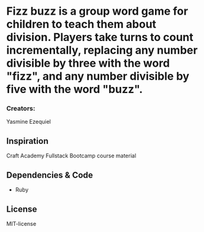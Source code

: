 # Fizz buzz is a group word game for children to teach them about division. Players take turns to count incrementally, replacing any number divisible by three with the word "fizz", and any number divisible by five with the word "buzz".

### Creators: 
Yasmine Ezequiel

## Inspiration
Craft Academy Fullstack Bootcamp course material

## Dependencies & Code
- Ruby

## License
MIT-license
